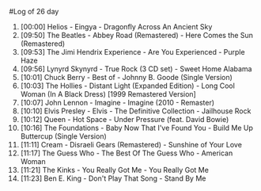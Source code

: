 #Log of 26 day

1. [00:00] Helios - Eingya - Dragonfly Across An Ancient Sky
1. [09:50] The Beatles - Abbey Road (Remastered) - Here Comes the Sun (Remastered)
1. [09:53] The Jimi Hendrix Experience - Are You Experienced - Purple Haze
1. [09:56] Lynyrd Skynyrd - True Rock (3 CD set) - Sweet Home Alabama
1. [10:01] Chuck Berry - Best of - Johnny B. Goode (Single Version)
1. [10:03] The Hollies - Distant Light (Expanded Edition) - Long Cool Woman (In A Black Dress) [1999 Remastered Version]
1. [10:07] John Lennon - Imagine - Imagine (2010 - Remaster)
1. [10:10] Elvis Presley - Elvis - The Definitive Collection - Jailhouse Rock
1. [10:12] Queen - Hot Space - Under Pressure (feat. David Bowie)
1. [10:16] The Foundations - Baby Now That I've Found You - Build Me Up Buttercup (Single Version)
1. [11:11] Cream - Disraeli Gears (Remastered) - Sunshine of Your Love
1. [11:17] The Guess Who - The Best Of The Guess Who - American Woman
1. [11:21] The Kinks - You Really Got Me - You Really Got Me
1. [11:23] Ben E. King - Don't Play That Song - Stand By Me
